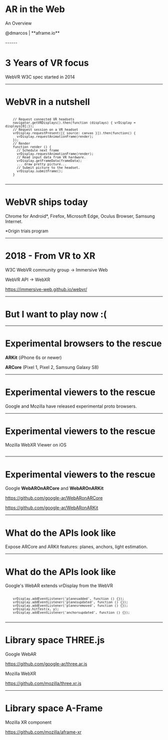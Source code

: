 <div class="talk-title">
  <h1>AR in the Web</h1>
  <p>An Overview</p>
  <p class="talk-info">
    @dmarcos | **aframe.io**
  </p>
</div>
------

# 3 Years of VR focus

WebVR W3C spec started in 2014

------

# WebVR in a nutshell

<pre style="font-size: 9pt">
  <code class="javascript">
    // Request connected VR headsets
    navigator.getVRDisplays().then(function (displays) { vrDisplay = displays[0];});
    // Request session on a VR headset
    vrDisplay.requestPresent([{ source: canvas }]).then(function() {
      vrDisplay.requestAnimationFrame(render);
    });
    // Render
    function render () { 
      // Schedule next frame
      vrDisplay.requestAnimationFrame(render);
      // Read input data from VR hardware.
      vrDisplay.getFrameData(frameData);
      ... draw pretty picture...
      // Submit picture to the headset.
      vrDisplay.submitFrame();
    }
  </code>
</pre>

------

# WebVR ships today

Chrome for Android\*, Firefox, Microsoft Edge, Oculus Browser, Samsung Internet.

<span style="font-size: 10pt">\*Origin trials program</span>

------

# 2018 - From VR to XR 

W3C WebVR community group -> Immersive Web

WebVR API -> WebXR 

https://immersive-web.github.io/webvr/

------

# But I want to play now :(

------

# Experimental browsers to the rescue

**ARKit** (iPhone 6s or newer)

**ARCore** (Pixel 1, Pixel 2, Samsung Galaxy S8)

------

# Experimental viewers to the rescue

Google and Mozilla have released experimental proto browsers.

------

# Experimental viewers to the rescue

Mozilla WebXR Viewer on iOS

 <div class="stack-image">
  <img data-src="media/img/webxrviewer.png">
 </div>

------

# Experimental viewers to the rescue

Google **WebAROnARCore** and **WebAROnARKit**

 https://github.com/google-ar/WebARonARCore
 
 https://github.com/google-ar/WebARonARKit

------

# What do the APIs look like

Expose ARCore and ARKit features: planes, anchors, light estimation.

------

# What do the APIs look like

Google's WebAR extends vrDisplay from the WebVR

<pre style="font-size: 9pt">
  <code class="javascript">
    vrDisplay.addEventListener('planesadded', function () {});
    vrDisplay.addEventListener('planesupdated', function () {});
    vrDisplay.addEventListener('planesremoved', function () {});
    vrDisplay.hitTest(x, y);
    vrDisplay.addEventListener('anchorsupdated', function () {});
  </code>
</pre>

------

# Library space **THREE.js**

Google WebAR 

https://github.com/google-ar/three.ar.js

Mozilla WebXR 

https://github.com/mozilla/three.xr.js

------

# Library space **A-Frame**

Mozilla XR component 

https://github.com/mozilla/aframe-xr

 <div class="stack-image">
  <img data-src="media/img/aframear.png">
 </div>